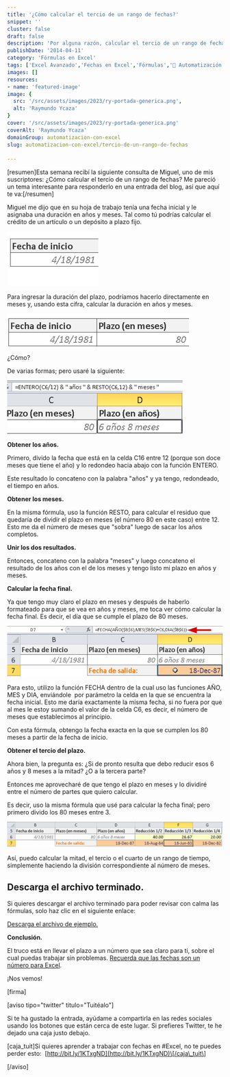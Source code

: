 ```yaml
---
title: '¿Cómo calcular el tercio de un rango de fechas?'
snippet: ''
cluster: false
draft: false 
description: 'Por alguna razón, calcular el tercio de un rango de fechas puede ser una necesidad que tienes ahora mismo. Pero, ¿Es posible? Entérate aquí.'
publishDate: '2014-04-11'
category: 'Fórmulas en Excel'
tags: ['Excel Avanzado','Fechas en Excel','Fórmulas','🤖 Automatización con Excel']
images: []
resources: 
- name: 'featured-image'
image: {
  src: '/src/assets/images/2023/ry-portada-generica.png',
  alt: 'Raymundo Ycaza'
}
cover: '/src/assets/images/2023/ry-portada-generica.png'
coverAlt: 'Raymundo Ycaza'
domainGroup: automatizacion-con-excel
slug: automatizacion-con-excel/tercio-de-un-rango-de-fechas

---
```


\[resumen\]Esta semana recibí la siguiente consulta de Miguel, uno de mis suscriptores: ¿Cómo calcular el tercio de un rango de fechas? Me pareció un tema interesante para responderlo en una entrada del blog, así que aquí te va:\[/resumen\]

Miguel me dijo que en su hoja de trabajo tenía una fecha inicial y le asignaba una duración en años y meses. Tal como tú podrías calcular el crédito de un artículo o un depósito a plazo fijo.

![Cómo sacar el tercio de un rango de fechas](/src/assets/images/2023/20140411-Como-sacar-el-tercio-de-un-rango-de-fechas-000318.png)

Para ingresar la duración del plazo, podríamos hacerlo directamente en meses y, usando esta cifra, calcular la duración en años y meses.

![Cómo sacar el tercio de un rango de fechas](/src/assets/images/2023/20140411-Como-sacar-el-tercio-de-un-rango-de-fechas-000321.png)

¿Cómo?

De varias formas; pero usaré la siguiente:

![Cómo sacar el tercio de un rango de fechas](/src/assets/images/2023/20140411-Como-sacar-el-tercio-de-un-rango-de-fechas-000322.png)

**Obtener los años.**

Primero, divido la fecha que está en la celda C16 entre 12 (porque son doce meses que tiene el año) y lo redondeo hacia abajo con la función ENTERO.

Este resultado lo concateno con la palabra "años" y ya tengo, redondeado, el tiempo en años.

**Obtener los meses.**

En la misma fórmula, uso la función RESTO, para calcular el residuo que quedaría de dividir el plazo en meses (el número 80 en este caso) entre 12. Esto me da el número de meses que "sobra" luego de sacar los años completos.

**Unir los dos resultados.**

Entonces, concateno con la palabra "meses" y luego concateno el resultado de los años con el de los meses y tengo listo mi plazo en años y meses.

**Calcular la fecha final.**

Ya que tengo muy claro el plazo en meses y después de haberlo formateado para que se vea en años y meses, me toca ver cómo calcular la fecha final. Es decir, el día que se cumple el plazo de 80 meses.

![Cómo sacar el tercio de un rango de fechas](/src/assets/images/2023/20140411-Como-sacar-el-tercio-de-un-rango-de-fechas-000323.png)

Para esto, utilizo la función FECHA dentro de la cual uso las funciones AÑO, MES y DIA, enviándole  por parámetro la celda en la que se encuentra la fecha inicial. Esto me daría exactamente la misma fecha, si no fuera por que al mes le estoy sumando el valor de la celda C6, es decir, el número de meses que establecimos al principio.

Con esta fórmula, obtengo la fecha exacta en la que se cumplen los 80 meses a partir de la fecha de inicio.

**Obtener el tercio del plazo.**

Ahora bien, la pregunta es: ¿Si de pronto resulta que debo reducir esos 6 años y 8 meses a la mitad? ¿O a la tercera parte?

Entonces me aprovecharé de que tengo el plazo en meses y lo dividiré entre el número de partes que quiero calcular.

Es decir, uso la misma fórmula que usé para calcular la fecha final; pero primero divido los 80 meses entre 3.

![Cómo sacar el tercio de un rango de fechas](/src/assets/images/2023/20140411-Como-sacar-el-tercio-de-un-rango-de-fechas-000324.png)

Así, puedo calcular la mitad, el tercio o el cuarto de un rango de tiempo, simplemente haciendo la división correspondiente al número de meses.

## Descarga el archivo terminado.

Si quieres descargar el archivo terminado para poder revisar con calma las fórmulas, solo haz clic en el siguiente enlace:

[Descarga el archivo de ejemplo.](http://raymundoycaza.com/wp-content/uploads//calcular-reduccion-plazo.xlsx "Descargar el ejemplo terminado")

**Conclusión.**

El truco está en llevar el plazo a un número que sea claro para ti, sobre el cual puedas trabajar sin problemas. [Recuerda que las fechas son un número para Excel](http://raymundoycaza.com/que-son-las-fechas-para-excel/ "¿Qué son las fechas para Excel?").

¡Nos vemos!

\[firma\]

\[aviso tipo="twitter" titulo="Tuitéalo"\]

Si te ha gustado la entrada, ayúdame a compartirla en las redes sociales usando los botones que están cerca de este lugar. Si prefieres Twitter, te he dejado una caja justo debajo.

\[caja\_tuit\]Si quieres aprender a trabajar con fechas en #Excel, no te puedes perder esto:  [http://bit.ly/1KTxgND](http://bit.ly/1KTxgND)\[/caja\_tuit\]

\[/aviso\]
